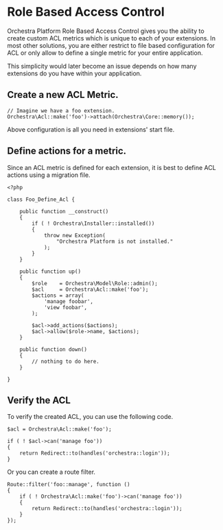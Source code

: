 # Role Based Access Control

Orchestra Platform Role Based Access Control gives you the ability to create custom ACL metrics which is unique to each of your extensions. In most other solutions, you are either restrict to file based configuration for ACL or only allow to define a single metric for your entire application.

This simplicity would later become an issue depends on how many extensions do you have within your application.

## Create a new ACL Metric.

	// Imagine we have a foo extension.
    Orchestra\Acl::make('foo')->attach(Orchestra\Core::memory());

Above configuration is all you need in extensions' start file.

## Define actions for a metric.

Since an ACL metric is defined for each extension, it is best to define ACL actions using a migration file.

	<?php
	
	class Foo_Define_Acl {
		
		public function __construct()
		{
			if ( ! Orchestra\Installer::installed())
			{
				throw new Exception(
					"Orchestra Platform is not installed."
				);
			}
		}

		public function up()
		{
			$role    = Orchestra\Model\Role::admin();
			$acl     = Orchestra\Acl::make('foo');
			$actions = array(
				'manage foobar',
				'view foobar',
			);

			$acl->add_actions($actions);
			$acl->allow($role->name, $actions);
		}

		public function down()
		{
			// nothing to do here.
		}
	
	}

## Verify the ACL

To verify the created ACL, you can use the following code.

	$acl = Orchestra\Acl::make('foo');
	
	if ( ! $acl->can('manage foo')) 
	{
		return Redirect::to(handles('orchestra::login'));
	}
	
Or you can create a route filter.

	Route::filter('foo::manage', function ()
	{
		if ( ! Orchestra\Acl::make('foo')->can('manage foo'))
		{
			return Redirect::to(handles('orchestra::login'));
		}
	});